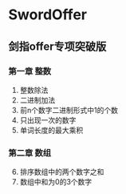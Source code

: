# SwordOffer
## 剑指offer专项突破版
### 第一章 整数
1. 整数除法
2. 二进制加法
3. 前n个数字二进制形式中1的个数
4. 只出现一次的数字
5. 单词长度的最大乘积
### 第二章 数组
6. 排序数组中的两个数字之和
7. 数组中和为0的3个数字